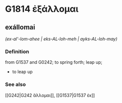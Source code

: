 # G1814 ἐξάλλομαι

## exállomai

_(ex-al'-lom-ahee | eks-AL-loh-meh | ayks-AL-loh-may)_

### Definition

from G1537 and G0242; to spring forth; leap up; 

- to leap up

### See also

[[G242|G242 ἅλλομαι]], [[G1537|G1537 ἐκ]]
